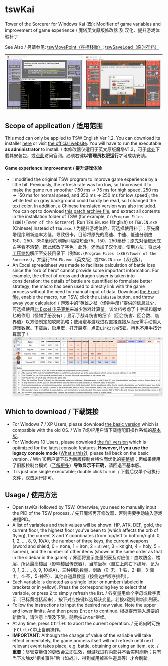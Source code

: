 # tswKai
Tower of the Sorcerer for Windows Kai (改): Modifier of game variables and improvement of game experience / 魔塔英文原版修改器 及 汉化、提升游戏体验补丁

See Also / 另请参见: [tswMovePoint（座標移動）](https://github.com/Z-H-Sun/tswMP); [tswSaveLoad（临时存档）](https://github.com/Z-H-Sun/tswSL)

![Preview of tswKai](/2.png)|![汉化](/1.png)
---|---

## Scope of application / 适用范围
This mod can only be applied to TSW English Ver 1.2. You can download its installer <ins>[here](https://ftp.vector.co.jp/14/65/3171/tsw12.exe)</ins> or visit [the official website](http://hp.vector.co.jp/authors/VA013374/game/egame0.html). You will have to run the executable **as administrator** to install. / 本修改器仅适用于英文原版魔塔V1.2，可于<ins>[此处](https://ftp.vector.co.jp/14/65/3171/tsw12.exe)</ins>下载其安装包，或[点此](http://hp.vector.co.jp/authors/VA013374/game/egame0.html)访问官网。必须右键**以管理员权限运行**才可成功安装。

#### Game experience improvement / 提升游戏体验
* I modified the original TSW program to improve game experience by a little bit. Previously, the refresh rate was too low, so I increased it to make the game run smoother (150 ms → 75 ms for high speed, 250 ms → 150 ms for normal speed, and 350 ms → 250 ms for low speed); the white text on gray background could hardly be read, so I changed the text color. In addition, a Chinese translated version was also included. You can opt to download <ins>[this patch archive file](https://github.com/Z-H-Sun/tswKai/raw/main/tsw.patch.zip)</ins>, and extract all contents in the installation folder of TSW (for example, `C:\Program Files (x86)\Tower of the Sorcerer`). Run `TSW.EN.exe` (English) or `TSW.CN.exe` (Chinese) instead of `TSW.exe`. / 为提升游戏体验，可选择使用补丁：原先魔塔程序刷新速率太低，导致很卡，目前将原先的高速、中速、低速分别由150、250、350毫秒的刷新间隔缩短至75、150、250毫秒；原先对话框灰底白字看不清楚，因此修改了字色；此外，还添加了汉化版。使用方法：将<ins>[此补丁压缩包](https://github.com/Z-H-Sun/tswKai/raw/main/tsw.patch.zip)</ins>解压至安装目录下（例如`C:\Program Files (x86)\Tower of the Sorcerer`），并运行`TSW.EN.exe`（英文版）或`TSW.CN.exe`（汉化版）。
* An Excel spreadsheet was made to facilitate calculation of battle loss since the “orb of hero” cannot provide some important information. For example, the effect of cross and dragon slayer is taken into consideration; the details of battle are quantified to formulate better strategy; the macro has been used to directly link with the game process without the need for manual input of data. Download <ins>[the Excel file](https://github.com/Z-H-Sun/tswKai/raw/main/tsw.xlsm)</ins>, enable the macro, run TSW, click the `Link2TSW` button, and throw away your calculator! / 游戏中的“英雄之杖（怪物手册）”提供的信息过少，可选择使用<ins>[此 Excel 电子表格](https://github.com/Z-H-Sun/tswKai/raw/main/tsw.xlsm)</ins>来减少游戏计算量。该文档考虑了十字架和屠龙匕的作用（怪物手册没有）；显示了战斗伤害的细节（回合伤害、回合数、临界值）以方便制定加攻防策略；使用宏与游戏进程直接连接从而无需手动输入游戏数据。下载后，启用宏，打开魔塔，点击`Link2TSW`按钮，再也不用手按计算器了！
![Damage calculator](/3.png)

## Which to download / 下载链接
* For Windows 7 / XP Users, please download <ins>[the basic version](https://github.com/Z-H-Sun/tswKai/releases/latest/download/tswKaiBasic.exe)</ins> which is compatible with the old OS. / Win 7或XP用户请下载适配旧操作系统的<ins>[基本版](https://github.com/Z-H-Sun/tswKai/releases/latest/download/tswKaiBasic.exe)</ins>。
* For Windows 10 Users, please download <ins>[the full version](https://github.com/Z-H-Sun/tswKai/releases/latest/download/tswKai.exe)</ins> which is optimized for the latest console features. **However, if you use the legacy console mode** ([What's this?](https://go.microsoft.com/fwlink/?LinkId=871150)), please fall back on the basic version. / Win 10用户请下载为新版控制台特性而优化的<ins>[完整版](https://github.com/Z-H-Sun/tswKai/releases/latest/download/tswKai.exe)</ins>；但如果使用了旧版控制台模式（[了解更多](https://go.microsoft.com/fwlink/?LinkId=871150)）**导致显示不正确**，请回退至基本版。
* It is just one single executable; double click to run. / 下载后仅单个可执行文件，双击运行即可。

## Usage / 使用方法
* Open tswKai followed by TSW. Otherwise, you need to manually input the PID of the TSW process. / 先开魔塔再开修改器，否则需要手动输入游戏进程PID。
* A list of variables and their values will be shown: HP, ATK, DEF, gold, the current floor, the highest floor you've been to (which affects the orb of flying), the current X and Y coordinates (from top/left to bottom/right: 0, 1, 2, ..., 8, 9, 10/A), the number of three keys, the current weapons (sword and shield; 0 = none, 1 = iron, 2 = silver, 3 = knight, 4 = holy, 5 = sacred), and the number of other items (shown in the same order as that in the sidebar in the game). / 界面将显示变量列表及对应值：血攻防金、楼层、所达最高楼层（影响楼层传送器）、当前坐标（自左上向右下编号，记为0, 1, 2, …, 8, 9, 10或A）、三种钥匙数量、剑盾（0-无，1-铁，2-银，3-骑士，4-圣，5-神圣）、其他各道具数量（按侧边栏顺序排列）。
* Each variable is denoted as a single letter or number (labeled in brackets or in yellow). Press the corresponding key to select that variable, or press <kbd>Z</kbd> to simply refresh the list. / 各变量用单个字母或数字表示（已标黄或括起来），按下对应按键以选择该变量。若按<kbd>Z</kbd>键则刷新此列表。
* Follow the instructions to input the desired new value. Note the upper and lower limits. And then press <kbd>Enter</kbd> to continue. 根据提示输入想要的新数值，请注意上限及下限。随后按<kbd>Enter</kbd>继续。
* At any time, press <kbd><kbd>Ctrl</kbd>+<kbd>C</kbd></kbd> to abort the current operation. / 无论何时可按下<kbd><kbd>Ctrl</kbd>+<kbd>C</kbd></kbd>中止当前操作。
* **IMPORTANT**: Although the change of value of the variable will take effect immediately, the game process itself will not refresh until next relevant event takes place, e.g. battle, obtaining or using an item, etc. / **重要**：尽管变量值的更改会立即生效，但游戏进程内部并不会实时刷新；只有当下次触发“相关事件”后（如战斗、得到或用掉某件道具等）才会刷新。
